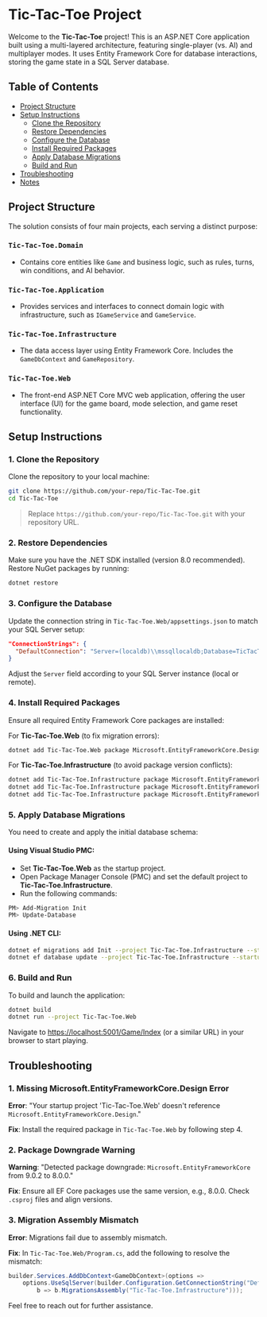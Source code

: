 # Tic-Tac-Toe Project

Welcome to the **Tic-Tac-Toe** project! This is an ASP.NET Core application built using a multi-layered architecture, featuring single-player (vs. AI) and multiplayer modes. It uses Entity Framework Core for database interactions, storing the game state in a SQL Server database.

## Table of Contents
- [Project Structure](#project-structure)
- [Setup Instructions](#setup-instructions)
  - [Clone the Repository](#1-clone-the-repository)
  - [Restore Dependencies](#2-restore-dependencies)
  - [Configure the Database](#3-configure-the-database)
  - [Install Required Packages](#4-install-required-packages)
  - [Apply Database Migrations](#5-apply-database-migrations)
  - [Build and Run](#6-build-and-run)
- [Troubleshooting](#troubleshooting)
- [Notes](#notes)

## Project Structure

The solution consists of four main projects, each serving a distinct purpose:

### `Tic-Tac-Toe.Domain`
- Contains core entities like `Game` and business logic, such as rules, turns, win conditions, and AI behavior.

### `Tic-Tac-Toe.Application`
- Provides services and interfaces to connect domain logic with infrastructure, such as `IGameService` and `GameService`.

### `Tic-Tac-Toe.Infrastructure`
- The data access layer using Entity Framework Core. Includes the `GameDbContext` and `GameRepository`.

### `Tic-Tac-Toe.Web`
- The front-end ASP.NET Core MVC web application, offering the user interface (UI) for the game board, mode selection, and game reset functionality.

## Setup Instructions

### 1. Clone the Repository

Clone the repository to your local machine:

```bash
git clone https://github.com/your-repo/Tic-Tac-Toe.git
cd Tic-Tac-Toe
```
> Replace `https://github.com/your-repo/Tic-Tac-Toe.git` with your repository URL.

### 2. Restore Dependencies

Make sure you have the .NET SDK installed (version 8.0 recommended). Restore NuGet packages by running:

```bash
dotnet restore
```

### 3. Configure the Database

Update the connection string in `Tic-Tac-Toe.Web/appsettings.json` to match your SQL Server setup:

```json
"ConnectionStrings": {
  "DefaultConnection": "Server=(localdb)\\mssqllocaldb;Database=TicTacToeDB;Trusted_Connection=True;MultipleActiveResultSets=true"
}
```
Adjust the `Server` field according to your SQL Server instance (local or remote).

### 4. Install Required Packages

Ensure all required Entity Framework Core packages are installed:

For **Tic-Tac-Toe.Web** (to fix migration errors):
```bash
dotnet add Tic-Tac-Toe.Web package Microsoft.EntityFrameworkCore.Design --version 8.0.0
```

For **Tic-Tac-Toe.Infrastructure** (to avoid package version conflicts):
```bash
dotnet add Tic-Tac-Toe.Infrastructure package Microsoft.EntityFrameworkCore --version 8.0.0
dotnet add Tic-Tac-Toe.Infrastructure package Microsoft.EntityFrameworkCore.SqlServer --version 8.0.0
dotnet add Tic-Tac-Toe.Infrastructure package Microsoft.EntityFrameworkCore.Relational --version 8.0.0
```

### 5. Apply Database Migrations

You need to create and apply the initial database schema:

#### Using Visual Studio PMC:
- Set **Tic-Tac-Toe.Web** as the startup project.
- Open Package Manager Console (PMC) and set the default project to **Tic-Tac-Toe.Infrastructure**.
- Run the following commands:

```bash
PM> Add-Migration Init
PM> Update-Database
```

#### Using .NET CLI:
```bash
dotnet ef migrations add Init --project Tic-Tac-Toe.Infrastructure --startup-project Tic-Tac-Toe.Web
dotnet ef database update --project Tic-Tac-Toe.Infrastructure --startup-project Tic-Tac-Toe.Web
```

### 6. Build and Run

To build and launch the application:

```bash
dotnet build
dotnet run --project Tic-Tac-Toe.Web
```

Navigate to [https://localhost:5001/Game/Index](https://localhost:5001/Game/Index) (or a similar URL) in your browser to start playing.

## Troubleshooting

### 1. Missing Microsoft.EntityFrameworkCore.Design Error
**Error**: "Your startup project 'Tic-Tac-Toe.Web' doesn't reference `Microsoft.EntityFrameworkCore.Design`."

**Fix**: Install the required package in `Tic-Tac-Toe.Web` by following step 4.

### 2. Package Downgrade Warning
**Warning**: "Detected package downgrade: `Microsoft.EntityFrameworkCore` from 9.0.2 to 8.0.0."

**Fix**: Ensure all EF Core packages use the same version, e.g., 8.0.0. Check `.csproj` files and align versions.

### 3. Migration Assembly Mismatch
**Error**: Migrations fail due to assembly mismatch.

**Fix**: In `Tic-Tac-Toe.Web/Program.cs`, add the following to resolve the mismatch:

```csharp
builder.Services.AddDbContext<GameDbContext>(options =>
    options.UseSqlServer(builder.Configuration.GetConnectionString("DefaultConnection"),
        b => b.MigrationsAssembly("Tic-Tac-Toe.Infrastructure")));
```

Feel free to reach out for further assistance.
